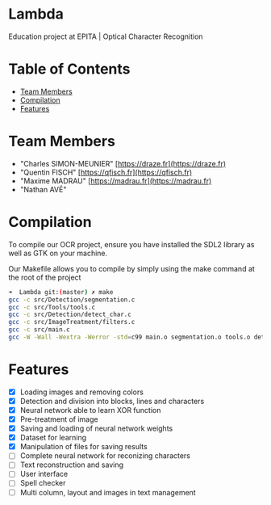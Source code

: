 # Lambda

Education project at EPITA | Optical Character Recognition

# Table of Contents

* [Team Members](#team-members)
* [Compilation](#compilation)
* [Features](#features)

# <a name="team-members"></a>Team Members

* "Charles SIMON-MEUNIER" [https://draze.fr](https://draze.fr)
* "Quentin FISCH" [https://qfisch.fr](https://qfisch.fr)
* "Maxime MADRAU" [https://madrau.fr](https://madrau.fr)
* "Nathan AVÉ"

# <a name="compilation"></a>Compilation

To compile our OCR project, ensure you have installed the SDL2 library as well as GTK on your machine.

Our Makefile allows you to compile by simply using the make command at the root of the project

```bash
➜  Lambda git:(master) ✗ make
gcc -c src/Detection/segmentation.c
gcc -c src/Tools/tools.c
gcc -c src/Detection/detect_char.c
gcc -c src/ImageTreatment/filters.c
gcc -c src/main.c
gcc -W -Wall -Wextra -Werror -std=c99 main.o segmentation.o tools.o detect_char.o filters.o -o OCR\ -\ Bitarrays -lSDL2 -lm
```

# <a name="features"></a> Features

* [X] Loading images and removing colors
* [X] Detection and division into blocks, lines and characters
* [X] Neural network able to learn XOR function
* [X] Pre-treatment of image
* [X] Saving and loading of neural network weights
* [X] Dataset for learning
* [X] Manipulation of files for saving results
* [ ] Complete neural network for reconizing characters
* [ ] Text reconstruction and saving
* [ ] User interface
* [ ] Spell checker
* [ ] Multi column, layout and images in text management
